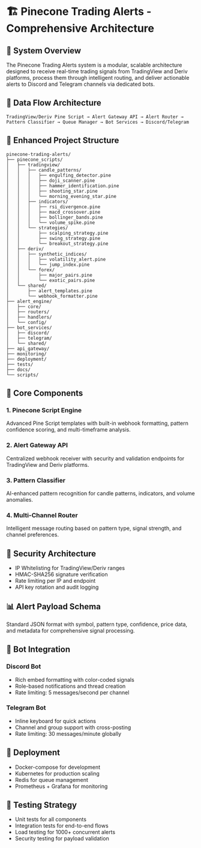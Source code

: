 # 🏗️ Pinecone Trading Alerts - Comprehensive Architecture

## 🎯 System Overview

The Pinecone Trading Alerts system is a modular, scalable architecture designed to receive real-time trading signals from TradingView and Deriv platforms, process them through intelligent routing, and deliver actionable alerts to Discord and Telegram channels via dedicated bots.

## 🔄 Data Flow Architecture

```
TradingView/Deriv Pine Script → Alert Gateway API → Alert Router → Pattern Classifier → Queue Manager → Bot Services → Discord/Telegram
```

## 📁 Enhanced Project Structure

```
pinecone-trading-alerts/
├── pinecone_scripts/
│   ├── tradingview/
│   │   ├── candle_patterns/
│   │   │   ├── engulfing_detector.pine
│   │   │   ├── doji_scanner.pine
│   │   │   ├── hammer_identification.pine
│   │   │   ├── shooting_star.pine
│   │   │   └── morning_evening_star.pine
│   │   ├── indicators/
│   │   │   ├── rsi_divergence.pine
│   │   │   ├── macd_crossover.pine
│   │   │   ├── bollinger_bands.pine
│   │   │   └── volume_spike.pine
│   │   └── strategies/
│   │       ├── scalping_strategy.pine
│   │       ├── swing_strategy.pine
│   │       └── breakout_strategy.pine
│   ├── deriv/
│   │   ├── synthetic_indices/
│   │   │   ├── volatility_alert.pine
│   │   │   └── jump_index.pine
│   │   └── forex/
│   │       ├── major_pairs.pine
│   │       └── exotic_pairs.pine
│   └── shared/
│       ├── alert_templates.pine
│       └── webhook_formatter.pine
├── alert_engine/
│   ├── core/
│   ├── routers/
│   ├── handlers/
│   └── config/
├── bot_services/
│   ├── discord/
│   ├── telegram/
│   └── shared/
├── api_gateway/
├── monitoring/
├── deployment/
├── tests/
├── docs/
└── scripts/
```

## 🧠 Core Components

### 1. Pinecone Script Engine
Advanced Pine Script templates with built-in webhook formatting, pattern confidence scoring, and multi-timeframe analysis.

### 2. Alert Gateway API
Centralized webhook receiver with security and validation endpoints for TradingView and Deriv platforms.

### 3. Pattern Classifier
AI-enhanced pattern recognition for candle patterns, indicators, and volume anomalies.

### 4. Multi-Channel Router
Intelligent message routing based on pattern type, signal strength, and channel preferences.

## 🔐 Security Architecture

- IP Whitelisting for TradingView/Deriv ranges
- HMAC-SHA256 signature verification
- Rate limiting per IP and endpoint
- API key rotation and audit logging

## 📊 Alert Payload Schema

Standard JSON format with symbol, pattern type, confidence, price data, and metadata for comprehensive signal processing.

## 🤖 Bot Integration

### Discord Bot
- Rich embed formatting with color-coded signals
- Role-based notifications and thread creation
- Rate limiting: 5 messages/second per channel

### Telegram Bot
- Inline keyboard for quick actions
- Channel and group support with cross-posting
- Rate limiting: 30 messages/minute globally

## 🚀 Deployment

- Docker-compose for development
- Kubernetes for production scaling
- Redis for queue management
- Prometheus + Grafana for monitoring

## 🧪 Testing Strategy

- Unit tests for all components
- Integration tests for end-to-end flows
- Load testing for 1000+ concurrent alerts
- Security testing for payload validation